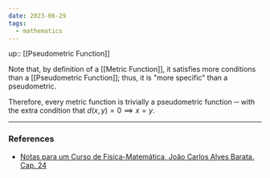 ```yaml
---
date: 2023-06-29
tags:
  - mathematics
---
```

up:: [[Pseudometric Function]]

Note that, by definition of a [[Metric Function]], it satisfies more conditions than a [[Pseudometric Function]]; thus, it is "more specific" than a pseudometric.

Therefore, every metric function is trivially a pseudometric function ─ with the extra condition that $d(x, y) = 0 \implies x = y$.

---
### References
- [Notas para um Curso de Física-Matemática, João Carlos Alves Barata. Cap. 24](http://denebola.if.usp.br/~jbarata/Notas_de_aula/arquivos/nc-cap24.pdf) 